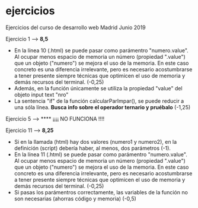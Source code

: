 # ejercicios
Ejercicios del curso de desarrollo web Madrid Junio 2019

Ejercicio 1 --> **8,5**

- En la línea 10 (.html) se puede pasar como parámentro "numero.value". Al ocupar menos espacio de memoria un número (propiedad ".value") que un objeto ("numero") se mejora el uso de la memoria. En este caso concreto es una diferencia irrelevante, pero es necesario acostumbrarse a tener presente siempre técnicas que optimicen el uso de memoria y demás recursos del terminal. (-0,25)
- Además, en la función únicamente se utiliza la propiedad "value" del objeto input text "nro"
- La sentencia "if" de la función calcularParImpar(), se puede reducir a una sóla línea. **Busca info sobre el operador ternario y pruébalo** (-1,25)

Ejercicio 5 --> ****  ¡¡¡¡ NO FUNCIONA !!!!


Ejercicio 11 --> **8,25**

- Si en la llamada (html) hay dos valores (numero1 y numero2), en la definición (script) debería haber, al menos, dos parámetros (-1).
- En la línea 11 (.html) se puede pasar como parámentro "numero.value". Al ocupar menos espacio de memoria un número (propiedad ".value") que un objeto ("numero") se mejora el uso de la memoria. En este caso concreto es una diferencia irrelevante, pero es necesario acostumbrarse a tener presente siempre técnicas que optimicen el uso de memoria y demás recursos del terminal. (-0,25)
- Si pasas los parámentros correctamente, las variables de la función no son necesarias (ahorras código y memoria) (-0,5)